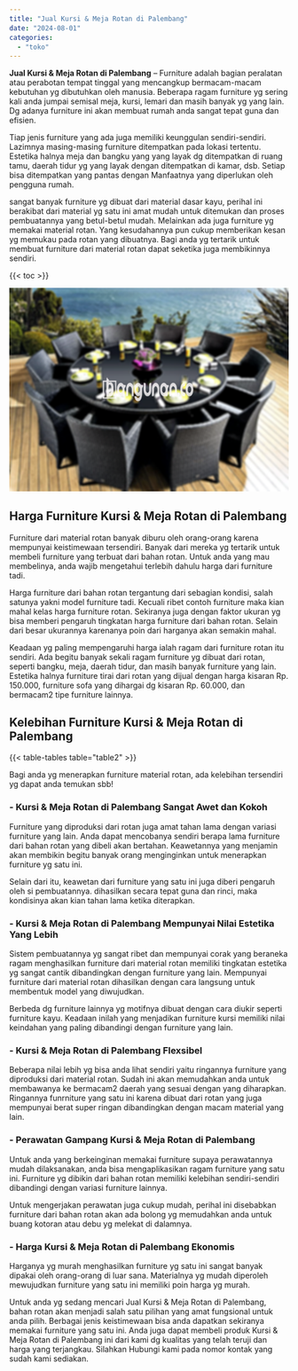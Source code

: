 ```yaml
---
title: "Jual Kursi & Meja Rotan di Palembang"
date: "2024-08-01"
categories: 
  - "toko"
---
```


**Jual Kursi & Meja Rotan di Palembang** – Furniture adalah bagian peralatan atau perabotan tempat tinggal yang mencangkup bermacam-macam kebutuhan yg dibutuhkan oleh manusia. Beberapa ragam furniture yg sering kali anda jumpai semisal meja, kursi, lemari dan masih banyak yg yang lain. Dg adanya furniture ini akan membuat rumah anda sangat tepat guna dan efisien.

Tiap jenis furniture yang ada juga memiliki keunggulan sendiri-sendiri. Lazimnya masing-masing furniture ditempatkan pada lokasi tertentu. Estetika halnya meja dan bangku yang yang layak dg ditempatkan di ruang tamu, daerah tidur yg yang layak dengan ditempatkan di kamar, dsb. Setiap bisa ditempatkan yang pantas dengan Manfaatnya yang diperlukan oleh pengguna rumah.

sangat banyak furniture yg dibuat dari material dasar kayu, perihal ini berakibat dari material yg satu ini amat mudah untuk ditemukan dan proses pembuatannya yang betul-betul mudah. Melainkan ada juga furniture yg memakai material rotan. Yang kesudahannya pun cukup memberikan kesan yg memukau pada rotan yang dibuatnya. Bagi anda yg tertarik untuk membuat furniture dari material rotan dapat seketika juga membikinnya sendiri.

{{< toc >}}

![Jual Kursi & Meja Rotan di Palembang](/images/kursi-meja-rotan-murah26.png)

## Harga Furniture Kursi & Meja Rotan di Palembang

Furniture dari material rotan banyak diburu oleh orang-orang karena mempunyai keistimewaan tersendiri. Banyak dari mereka yg tertarik untuk membeli furniture yang terbuat dari bahan rotan. Untuk anda yang mau membelinya, anda wajib mengetahui terlebih dahulu harga dari furniture tadi.

Harga furniture dari bahan rotan tergantung dari sebagian kondisi, salah satunya yakni model furniture tadi. Kecuali ribet contoh furniture maka kian mahal kelas harga furniture rotan. Sekiranya juga dengan faktor ukuran yg bisa memberi pengaruh tingkatan harga furniture dari bahan rotan. Selain dari besar ukurannya karenanya poin dari harganya akan semakin mahal.

Keadaan yg paling mempengaruhi harga ialah ragam dari furniture rotan itu sendiri. Ada begitu banyak sekali ragam furniture yg dibuat dari rotan, seperti bangku, meja, daerah tidur, dan masih banyak furniture yang lain. Estetika halnya furniture tirai dari rotan yang dijual dengan harga kisaran Rp. 150.000, furniture sofa yang dihargai dg kisaran Rp. 60.000, dan bermacam2 tipe furniture lainnya.

## Kelebihan Furniture Kursi & Meja Rotan di Palembang

{{< table-tables table="table2" >}}

Bagi anda yg menerapkan furniture material rotan, ada kelebihan tersendiri yg dapat anda temukan sbb!

### \- Kursi & Meja Rotan di Palembang Sangat Awet dan Kokoh

Furniture yang diproduksi dari rotan juga amat tahan lama dengan variasi furniture yang lain. Anda dapat mencobanya sendiri berapa lama furniture dari bahan rotan yang dibeli akan bertahan. Keawetannya yang menjamin akan membikin begitu banyak orang menginginkan untuk menerapkan furniture yg satu ini.

Selain dari itu, keawetan dari furniture yang satu ini juga diberi pengaruh oleh si pembuatannya. dihasilkan secara tepat guna dan rinci, maka kondisinya akan kian tahan lama ketika diterapkan.

### \- Kursi & Meja Rotan di Palembang Mempunyai Nilai Estetika Yang Lebih

Sistem pembuatannya yg sangat ribet dan mempunyai corak yang beraneka ragam menghasilkan furniture dari material rotan memiliki tingkatan estetika yg sangat cantik dibandingkan dengan furniture yang lain. Mempunyai furniture dari material rotan dihasilkan dengan cara langsung untuk membentuk model yang diwujudkan.

Berbeda dg furniture lainnya yg motifnya dibuat dengan cara diukir seperti furniture kayu. Keadaan inilah yang menjadikan furniture kursi memiliki nilai keindahan yang paling dibandingi dengan furniture yang lain.

### \- Kursi & Meja Rotan di Palembang Flexsibel

Beberapa nilai lebih yg bisa anda lihat sendiri yaitu ringannya furniture yang diproduksi dari material rotan. Sudah ini akan memudahkan anda untuk membawanya ke bermacam2 daerah yang sesuai dengan yang diharapkan. Ringannya funrniture yang satu ini karena dibuat dari rotan yang juga mempunyai berat super ringan dibandingkan dengan macam material yang lain.

### \- Perawatan Gampang Kursi & Meja Rotan di Palembang

Untuk anda yang berkeinginan memakai furniture supaya perawatannya mudah dilaksanakan, anda bisa mengaplikasikan ragam furniture yang satu ini. Furniture yg dibikin dari bahan rotan memiliki kelebihan sendiri-sendiri dibandingi dengan variasi furniture lainnya.

Untuk mengerjakan perawatan juga cukup mudah, perihal ini disebabkan furniture dari bahan rotan akan ada bolong yg memudahkan anda untuk buang kotoran atau debu yg melekat di dalamnya.

### \- Harga Kursi & Meja Rotan di Palembang Ekonomis

Harganya yg murah menghasilkan furniture yg satu ini sangat banyak dipakai oleh orang-orang di luar sana. Materialnya yg mudah diperoleh mewujudkan furniture yang satu ini memiliki poin harga yg murah.

Untuk anda yg sedang mencari Jual Kursi & Meja Rotan di Palembang, bahan rotan akan menjadi salah satu pilihan yang amat fungsional untuk anda pilih. Berbagai jenis keistimewaan bisa anda dapatkan sekiranya memakai furniture yang satu ini. Anda juga dapat membeli produk Kursi & Meja Rotan di Palembang ini dari kami dg kualitas yang telah teruji dan harga yang terjangkau. Silahkan Hubungi kami pada nomor kontak yang sudah kami sediakan.
